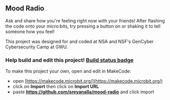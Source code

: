 ## Mood Radio

Ask and share how you're feeling right now with your friends! After flashing the code onto your micro:bits, try pressing a button on or shaking it to tell someone how you feel!


This project was designed for and coded at NSA and NSF's GenCyber Cybersecurity Camp at GWU.


### Help build and edit this project! [Build status badge](https://github.com/sreyanalla/mood-radio/workflows/MakeCode/badge.svg)

To make this project your own, open and edit in MakeCode:

* open [https://makecode.microbit.org/](https://makecode.microbit.org/)
* click on **Import** then click on **Import URL**
* paste **https://github.com/sreyanalla/mood-radio** and click import


